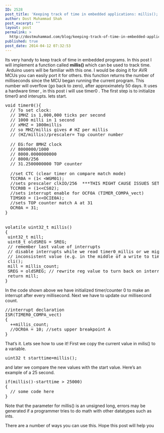 ```yaml
---
ID: 2528
post_title: 'Keeping track of time in embedded applications: millis();'
author: Dost Muhammad Shah
post_excerpt: ""
layout: post
permalink: >
  http://dostmuhammad.com/blog/keeping-track-of-time-in-embedded-applications-millis/
published: true
post_date: 2014-04-12 07:32:53
---
```

Its very handy to keep track of time in embedded programs. In this post I will implement a function called <strong>millis() </strong>which can be used to track time.  Arduino users will be familiar with this one. I would be doing it for AVR MCUs you can easily port it for others. this function returns the number of milliseconds since the MCU began running the current program. This number will overflow (go back to zero), after approximately 50 days.
It uses a hardware timer , in this post i will use timer0 . The first step is to initialize timer0 and interupts. lets start.
<pre>void timer0(){
  // To set clock:
  // 1MHZ is 1,000,000 ticks per second
  // 1000 milli in 1 second
  // xMHZ = 1000millis
  // so MHZ/millis gives # HZ per millis
  // (HZ/millis)/prescaler= Top counter number

  // EG:for 8MHZ clock
  // 8000000/1000
  // 8000.0000000000
  // 8000/256
  // 31.2500000000 TOP counter

  //set CTC (clear timer on compare match mode)
  TCCR0A = (1&lt; &lt;WGM01);
  //sets prescaler clkIO/256  ***THIS MIGHT CAUSE ISSUES SETS FOR ALL CLOCKS**!!!!
  TCCR0B = (1&lt;&lt;CS02);
  //sets interrupt enable for OCF0A (TIMER_COMPA_vect)
  TIMSK0 = (1&lt;&lt;OCIE0A);
  //sets TOP counter match A at 31
  OCR0A = 31;
}


volatile uint32_t millis()
{
 uint32_t mill;
 uint8_t oldSREG = SREG;
 // remember last value of interrupts
 // disable interrupts while we read timer0_millis or we might get an
 // inconsistent value (e.g. in the middle of a write to timer0_millis)
 cli();
 mill = millis_count;
 SREG = oldSREG; // rewrite reg value to turn back on interrupts
 return mill;
}</pre>
In the code shown above we have initialized timer/counter 0 to make an interrupt after every millisecond. Next we have to update our millisecond count.
<pre>//interrupt declaration
ISR(TIMER0_COMPA_vect)
{
  ++millis_count;
  //OCR0A = 10; //sets upper breakpoint A
}
</pre>
That’s it. Lets see how to use it! First we copy the current value in milis() to a variable.
<pre>uint32_t starttime=millis();
</pre>
and later we compare the new values with the start value. Here’s an example of a 25 second.
<pre>if(millis()-starttime &gt; 25000)
{
  // some code here
}</pre>
Note that the parameter for millis() is an unsigned long, errors may be generated if a programmer tries to do math with other datatypes such as ints.

There are a number of ways you can use this. Hope this post will help you